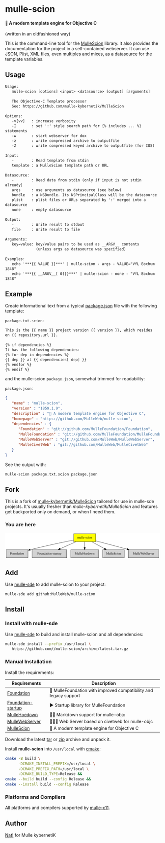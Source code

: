 # mulle-scion

#### 🌱 A modern template engine for Objective C

(written in an oldfashioned way)

This is the command-line tool for the [MulleScion](//github.com/MulleWeb/MulleScion)
library. It also provides the documentation for the project in a
self-contained webserver. It can use JSON, Plist, XML files, even multiples
and mixes, as a datasource for the template variables.





## Usage

```
Usage:
   mulle-scion [options] <input> <datasource> [output] [arguments]

   The Objective-C Template processor
   See: https://github.com/mulle-kybernetik/MulleScion

Options:
   -v[vv]   : increase verbosity
   -I       : set ':' style search path for {% includes ... %} statements
   -w       : start webserver for dox
   -z       : write compressed archive to outputfile
   -Z       : write compressed keyed archive to outputfile (for IOS)

Input:
   -        : Read template from stdin
   template : a MulleScion template path or URL

Datasource:
   -        : Read data from stdin (only if input is not stdin already)
   args     : use arguments as datasource (see below)
   bundle   : a NSBundle. Its NSPrincipalClass will be the datasource
   plist    : plist files or URLs separated by ':' merged into a datasource
   none     : empty datasource

Output:
   -        : Write result to stdout
   file     : Write result to file

Arguments:
   key=value: key/value pairs to be used as __ARGV__ contents
              (unless args as datasource was specified)

Examples:
   echo '***{{ VALUE }}***' | mulle-scion - args - VALUE="VfL Bochum 1848"
   echo '***{{ __ARGV__[ 0]}}***' | mulle-scion - none - "VfL Bochum 1848"
```


## Example

Create informational text from a typical
[package.json](https://docs.npmjs.com/cli/v6/configuring-npm/package-json/)
file with the following template:

`package.txt.scion`:

``` twig
This is the {{ name }} project version {{ version }}, which resides
on {{ repository.url }}.

{% if dependencies %}
It has the following dependencies:
{% for dep in dependencies %}
{{ dep }} at {{ dependencies[ dep] }}
{% endfor %}
{% endif %}
```


and the mulle-scion `package.json`, somewhat trimmed for readability:

`package.json`:

``` json
{
   "name" : "mulle-scion",
   "version" : "1859.1.9",
   "description" : "🌱 A modern template engine for Objective C",
   "homepage" : "https://github.com/MulleWeb/mulle-scion",
   "dependencies" : {
      "Foundation" : "git://github.com/MulleFoundation/Foundation",
      "MulleFoundation" : "git://github.com/MulleFoundation/MulleFoundation",
      "MulleWebServer" : "git://github.com/MulleWeb/MulleWebServer",
      "MulleCivetWeb" : "git://github.com/MulleWeb/MulleCivetWeb"
   }
}
```

See the output with:

```sh
mulle-scion package.txt.scion package.json
```




## Fork

This is a fork of [mulle-kybernetik/MulleScion](//github.com/mulle-kybernetik/MulleScion)
tailored for use in mulle-sde projects. It's usually fresher than
*mulle-kybernetik/MulleScion* and features get backported only on demand,
or when I need them.

### You are here

![Overview](overview.dot.svg)


## Add

Use [mulle-sde](//github.com/mulle-sde) to add mulle-scion to your project:

``` sh
mulle-sde add github:MulleWeb/mulle-scion
```

## Install

### Install with mulle-sde

Use [mulle-sde](//github.com/mulle-sde) to build and install mulle-scion and all dependencies:

``` sh
mulle-sde install --prefix /usr/local \
   https://github.com//mulle-scion/archive/latest.tar.gz
```

### Manual Installation

Install the requirements:

| Requirements                                 | Description
|----------------------------------------------|-----------------------
| [Foundation](https://github.com/MulleFoundation/Foundation)             | 💍 MulleFoundation with improved compatibility and legacy support
| [Foundation-startup](https://github.com/MulleFoundation/Foundation-startup)             | ▶️ Startup library for MulleFoundation
| [MulleHoedown](https://github.com/MulleWeb/MulleHoedown)             | 💃🏼 Markdown support for mulle-objc
| [MulleWebServer](https://github.com/MulleWeb/MulleWebServer)             | 🤽🏻‍♂️ Web Server based on civetweb for mulle-objc
| [MulleScion](https://github.com/MulleWeb/MulleScion)             | 🌱 A modern template engine for Objective C

Download the latest [tar](https://github.com/MulleWeb/mulle-scion/archive/refs/tags/latest.tar.gz) or [zip](https://github.com/MulleWeb/mulle-scion/archive/refs/tags/latest.zip) archive and unpack it.

Install **mulle-scion** into `/usr/local` with [cmake](https://cmake.org):

``` sh
cmake -B build \
      -DCMAKE_INSTALL_PREFIX=/usr/local \
      -DCMAKE_PREFIX_PATH=/usr/local \
      -DCMAKE_BUILD_TYPE=Release &&
cmake --build build --config Release &&
cmake --install build --config Release
```

### Platforms and Compilers

All platforms and compilers supported by
[mulle-c11](//github.com/mulle-c/mulle-c11).


## Author

[Nat!](https://mulle-kybernetik.com/weblog) for Mulle kybernetiK  

